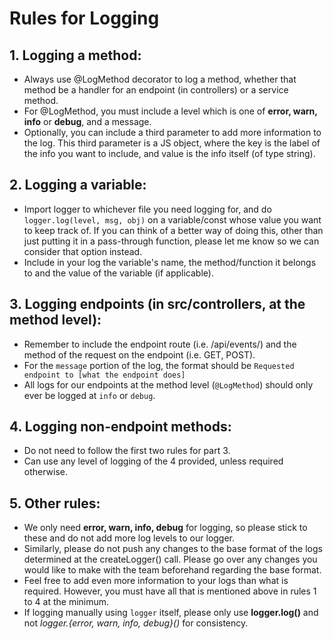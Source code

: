 # Rules for Logging

## 1. Logging a method:

- Always use @LogMethod decorator to log a method, whether that method be a handler for an endpoint (in controllers) or a service method.
- For @LogMethod, you must include a level which is one of **error, warn, info** or **debug**, and a message.
- Optionally, you can include a third parameter to add more information to the log. This third parameter is a JS object, where the key is the label of the info you want to include, and value is the info itself (of type string).

## 2. Logging a variable:

- Import logger to whichever file you need logging for, and do `logger.log(level, msg, obj)` on a variable/const whose value you want to keep track of. If you can think of a better way of doing this, other than just putting it in a pass-through function, please let me know so
  we can consider that option instead.
- Include in your log the variable's name, the method/function it belongs to and the value of the variable (if applicable).

## 3. Logging endpoints (in src/controllers, at the method level):

- Remember to include the endpoint route (i.e. /api/events/) and the method of the request on the endpoint (i.e. GET, POST).
- For the `message` portion of the log, the format should be `Requested endpoint to [what the endpoint does]`
- All logs for our endpoints at the method level (`@LogMethod`) should only ever be logged at `info` or `debug`.

## 4. Logging non-endpoint methods:

- Do not need to follow the first two rules for part 3.
- Can use any level of logging of the 4 provided, unless required otherwise.

## 5. Other rules:

- We only need **error, warn, info, debug** for logging, so please stick to these and do not add more log levels to our logger.
- Similarly, please do not push any changes to the base format of the logs determined at the createLogger() call. Please go over any
  changes you would like to make with the team beforehand regarding the base format.
- Feel free to add even more information to your logs than what is required. However, you must have all that is mentioned above in rules 1 to 4 at the minimum.
- If logging manually using `logger` itself, please only use **logger.log()** and not _logger.{error, warn, info, debug}()_ for consistency.
